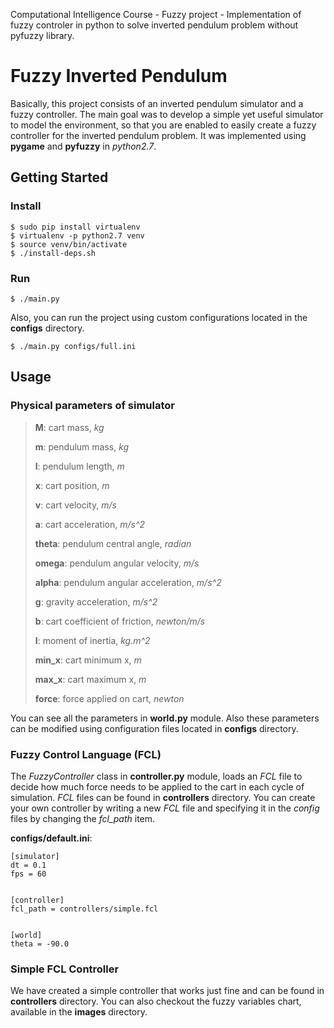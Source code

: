 Computational Intelligence Course - Fuzzy project - 
Implementation of fuzzy controler in python to solve inverted pendulum problem without pyfuzzy library.

# Fuzzy Inverted Pendulum

Basically, this project consists of an inverted pendulum simulator and a fuzzy controller. The main goal was to develop a simple yet useful simulator to model the environment, so that you are enabled to easily create a fuzzy controller for the inverted pendulum problem.
It was implemented using **pygame** and **pyfuzzy** in *python2.7*.


## Getting Started


### Install

    $ sudo pip install virtualenv
    $ virtualenv -p python2.7 venv
    $ source venv/bin/activate
    $ ./install-deps.sh

### Run

    $ ./main.py

Also, you can run the project using custom configurations located in the **configs** directory.

	$ ./main.py configs/full.ini


## Usage


### Physical parameters of simulator

> **M**: cart mass, *kg*
> 
> **m**: pendulum mass, *kg*
> 
> **l**: pendulum length, *m*
> 
> **x**: cart position, *m*
> 
> **v**: cart velocity, *m/s*
> 
> **a**: cart acceleration, *m/s^2*
> 
> **theta**: pendulum central angle, *radian*
> 
> **omega**: pendulum angular velocity, *m/s*
> 
> **alpha**: pendulum angular acceleration, *m/s^2*
> 
> **g**: gravity acceleration, *m/s^2*
> 
> **b**: cart coefficient of friction, *newton/m/s*
> 
> **I**: moment of inertia, *kg.m^2*
> 
> **min_x**: cart minimum x, *m*
> 
> **max_x**: cart maximum x, *m*
> 
> **force**: force applied on cart, *newton*

You can see all the parameters in **world.py** module.
Also these parameters can be modified using configuration files located in **configs** directory.

### Fuzzy Control Language (FCL)
The *FuzzyController* class in **controller.py** module, loads an *FCL* file to decide how much force needs to be applied to the cart in each cycle of simulation.
*FCL* files can be found in **controllers** directory. You can create your own controller by writing a new *FCL* file and specifying it in the *config* files by changing the *fcl_path* item.

**configs/default.ini**:

	[simulator]
	dt = 0.1
	fps = 60


	[controller]
	fcl_path = controllers/simple.fcl


	[world]
	theta = -90.0

### Simple FCL Controller

We have created a simple controller that works just fine and can be found in **controllers** directory. You can also checkout the fuzzy variables chart, available in the **images** directory.
